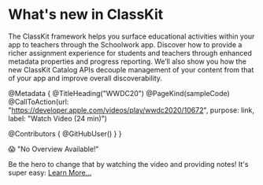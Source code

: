 # What's new in ClassKit

The ClassKit framework helps you surface educational activities within your app to teachers through the Schoolwork app. Discover how to provide a richer assignment experience for students and teachers through enhanced metadata properties and progress reporting. We’ll also show you how the new ClassKit Catalog APIs decouple management of your content from that of your app and improve overall discoverability.

@Metadata {
   @TitleHeading("WWDC20")
   @PageKind(sampleCode)
   @CallToAction(url: "https://developer.apple.com/videos/play/wwdc2020/10672", purpose: link, label: "Watch Video (24 min)")

   @Contributors {
      @GitHubUser(<replace this with your GitHub handle>)
   }
}

😱 "No Overview Available!"

Be the hero to change that by watching the video and providing notes! It's super easy:
 [Learn More…](https://wwdcnotes.com/documentation/wwdcnotes/contributing)
